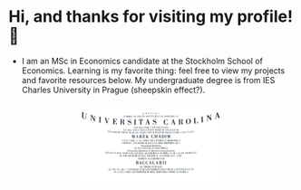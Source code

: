 # Hi, and thanks for visiting my profile! 👋
- I am an MSc in Economics candidate at the Stockholm School of Economics. Learning is my favorite thing: feel free to view my projects and favorite resources below. My undergraduate degree is from IES Charles University in Prague (sheepskin effect?).
<p align="center">
<img src="Bc.jpg" alt="Charles University" height="50%" width="50%">
</p>



 

 






